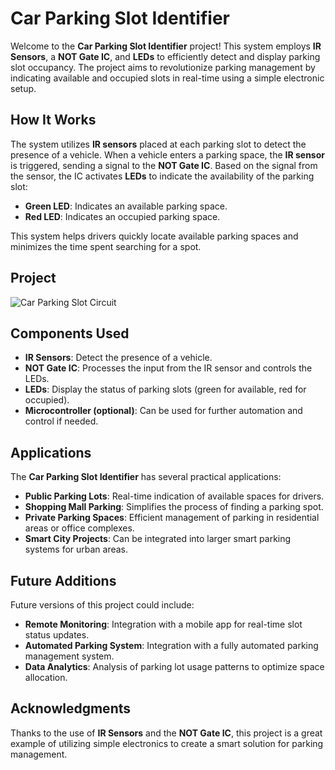 # Car Parking Slot Identifier

Welcome to the **Car Parking Slot Identifier** project! This system employs **IR Sensors**, a **NOT Gate IC**, and **LEDs** to efficiently detect and display parking slot occupancy. The project aims to revolutionize parking management by indicating available and occupied slots in real-time using a simple electronic setup.

## How It Works

The system utilizes **IR sensors** placed at each parking slot to detect the presence of a vehicle. When a vehicle enters a parking space, the **IR sensor** is triggered, sending a signal to the **NOT Gate IC**. Based on the signal from the sensor, the IC activates **LEDs** to indicate the availability of the parking slot:
- **Green LED**: Indicates an available parking space.
- **Red LED**: Indicates an occupied parking space.

This system helps drivers quickly locate available parking spaces and minimizes the time spent searching for a spot.

## Project
![Car Parking Slot Circuit](https://drive.google.com/uc?export=view&id=1eSZoC3xOxJQ8yOa7ACtU2D8dqZvqcRn1)

## Components Used

- **IR Sensors**: Detect the presence of a vehicle.
- **NOT Gate IC**: Processes the input from the IR sensor and controls the LEDs.
- **LEDs**: Display the status of parking slots (green for available, red for occupied).
- **Microcontroller (optional)**: Can be used for further automation and control if needed.

## Applications

The **Car Parking Slot Identifier** has several practical applications:
- **Public Parking Lots**: Real-time indication of available spaces for drivers.
- **Shopping Mall Parking**: Simplifies the process of finding a parking spot.
- **Private Parking Spaces**: Efficient management of parking in residential areas or office complexes.
- **Smart City Projects**: Can be integrated into larger smart parking systems for urban areas.

## Future Additions

Future versions of this project could include:
- **Remote Monitoring**: Integration with a mobile app for real-time slot status updates.
- **Automated Parking System**: Integration with a fully automated parking management system.
- **Data Analytics**: Analysis of parking lot usage patterns to optimize space allocation.

## Acknowledgments

Thanks to the use of **IR Sensors** and the **NOT Gate IC**, this project is a great example of utilizing simple electronics to create a smart solution for parking management.

